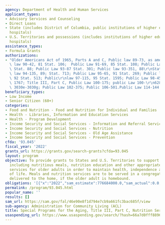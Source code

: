 ```yaml
---
agency: Department of Health and Human Services
applicant_types:
- Advisory Services and Counseling
- Direct Loans
- State (includes District of Columbia, public institutions of higher education and
  hospitals)
- U.S. Territories and possessions (includes institutions of higher education and
  hospitals)
assistance_types:
- Formula Grants
authorizations:
- "Older Americans Act of 1965, Parts A and C, Public law 89-73, as amended; Public\
  \ law 90-42, 81 Stat. 106;  Public Law 91-69, 85 Stat. 108; Public Law 92-258, 86\
  \ Stat. 88; Public Law 93-87 Stat. 301; Public law 93-351, 88\r\nStat. 357; Public\
  \ law 94-135, 89; Stat. 713; Public Law 95-65, 91 Stat. 269; Public law 95-478,\
  \ 92 Stat. 513; Public\r\nlaw 97-115, 95 Stat. 1595; Public Law 98-459, 98 Stat.\
  \ 1767; Title III, Part C, Public Law 100-175; public Law 100-\r\n628; 42 U.S.C.\
  \ 3030e-3030g; Public Law 102-375; Public 106-501.Public Law 114-144."
beneficiary_types:
- Low Income
- Senior Citizen (60+)
categories:
- Food and Nutrition - Food and Nutrition for Individual and Families
- Health - Libraries, Information and Education Services
- Health - Program Development
- Income Security and Social Services - Information and Referral Services
- Income Security and Social Services - Nutrition
- Income Security and Social Services - Old Age Assistance
- Income Security and Social Services - Prevention
cfda: '93.045'
fiscal_year: '2022'
grants_url: https://grants.gov/search-grants?cfda=93.045
layout: program
objective: To provide grants to States and U.S. Territories to support nutrition services
  including nutritious meals, nutrition education and other appropriate nutrition
  services for older adults in order to maintain health, independence and quality
  of life. Meals and nutrition services are to be served in a congregate setting or
  delivered to the home, if the older adult is homebound.
obligations: '[{"x":"2022","sam_estimate":776684000.0,"sam_actual":0.0,"usa_spending_actual":743051180.08},{"x":"2023","sam_estimate":0.0,"sam_actual":0.0,"usa_spending_actual":817048395.5899999},{"x":"2024","sam_estimate":0.0,"sam_actual":0.0,"usa_spending_actual":858670394.01}]'
permalink: /program/93.045.html
popular_name: ''
results: []
sam_url: https://sam.gov/fal/46e90e8f1d794e7cb9a661fc3bac685f/view
sub-agency: Administration for Community Living (ACL)
title: Special Programs for the Aging, Title III, Part C, Nutrition Services
usaspending_url: https://www.usaspending.gov/search/?hash=66a7d0fff8896ea937029b17f7d4d851
---
```

